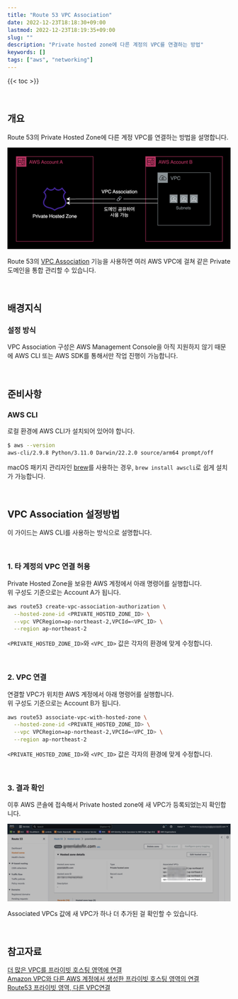 ```yaml
---
title: "Route 53 VPC Association"
date: 2022-12-23T18:18:30+09:00
lastmod: 2022-12-23T18:19:35+09:00
slug: ""
description: "Private hosted zone에 다른 계정의 VPC를 연결하는 방법"
keywords: []
tags: ["aws", "networking"]
---
```


{{< toc >}}

&nbsp;

## 개요

Route 53의 Private Hosted Zone에 다른 계정 VPC를 연결하는 방법을 설명합니다.

![Route 53 VPC Association 구성 예시](./1.png)

Route 53의 [VPC Association](https://docs.aws.amazon.com/ko_kr/Route53/latest/DeveloperGuide/hosted-zone-private-associate-vpcs-different-accounts.html) 기능을 사용하면 여러 AWS VPC에 걸쳐 같은 Private 도메인을 통합 관리할 수 있습니다.

&nbsp;

## 배경지식

### 설정 방식

VPC Association 구성은 AWS Management Console을 아직 지원하지 않기 때문에 AWS CLI 또는 AWS SDK를 통해서만 작업 진행이 가능합니다.

&nbsp;

## 준비사항

### AWS CLI

로컬 환경에 AWS CLI가 설치되어 있어야 합니다.

```bash
$ aws --version
aws-cli/2.9.8 Python/3.11.0 Darwin/22.2.0 source/arm64 prompt/off
```

macOS 패키지 관리자인 [brew](https://brew.sh)를 사용하는 경우, `brew install awscli`로 쉽게 설치가 가능합니다.

&nbsp;

## VPC Association 설정방법

이 가이드는 AWS CLI를 사용하는 방식으로 설명합니다.

&nbsp;

### 1. 타 계정의 VPC 연결 허용

Private Hosted Zone을 보유한 AWS 계정에서 아래 명령어를 실행합니다.  
위 구성도 기준으로는 Account A가 됩니다.

```bash
aws route53 create-vpc-association-authorization \
  --hosted-zone-id <PRIVATE_HOSTED_ZONE_ID> \
  --vpc VPCRegion=ap-northeast-2,VPCId=<VPC_ID> \
  --region ap-northeast-2
```

`<PRIVATE_HOSTED_ZONE_ID>`와 `<VPC_ID>` 값은 각자의 환경에 맞게 수정합니다.

&nbsp;

### 2. VPC 연결

연결할 VPC가 위치한 AWS 계정에서 아래 명령어를 실행합니다.  
위 구성도 기준으로는 Account B가 됩니다.

```bash
aws route53 associate-vpc-with-hosted-zone \
  --hosted-zone-id <PRIVATE_HOSTED_ZONE_ID> \
  --vpc VPCRegion=ap-northeast-2,VPCId=<VPC_ID> \
  --region ap-northeast-2
```

`<PRIVATE_HOSTED_ZONE_ID>`와 `<VPC_ID>` 값은 각자의 환경에 맞게 수정합니다.

&nbsp;

### 3. 결과 확인

이후 AWS 콘솔에 접속해서 Private hosted zone에 새 VPC가 등록되었는지 확인합니다.

![설정 결과](./2.png)

Associated VPCs 값에 새 VPC가 하나 더 추가된 걸 확인할 수 있습니다.

&nbsp;

## 참고자료

[더 많은 VPC를 프라이빗 호스팅 영역에 연결](https://docs.aws.amazon.com/ko_kr/Route53/latest/DeveloperGuide/hosted-zone-private-associate-vpcs.html)  
[Amazon VPC와 다른 AWS 계정에서 생성한 프라이빗 호스팅 영역의 연결](https://docs.aws.amazon.com/ko_kr/Route53/latest/DeveloperGuide/hosted-zone-private-associate-vpcs-different-accounts.html)  
[Route53 프라이빗 영역, 다른 VPC연결](https://brunch.co.kr/@topasvga/1589)
